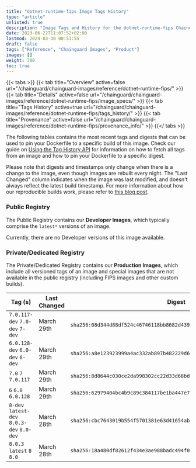 ```yaml
---
title: "dotnet-runtime-fips Image Tags History"
type: "article"
unlisted: true
description: "Image Tags and History for the dotnet-runtime-fips Chainguard Image"
date: 2023-06-22T11:07:52+02:00
lastmod: 2024-03-30 00:51:55
draft: false
tags: ["Reference", "Chainguard Images", "Product"]
images: []
weight: 700
toc: true
---
```


{{< tabs >}}
{{< tab title="Overview" active=false url="/chainguard/chainguard-images/reference/dotnet-runtime-fips/" >}}
{{< tab title="Details" active=false url="/chainguard/chainguard-images/reference/dotnet-runtime-fips/image_specs/" >}}
{{< tab title="Tags History" active=true url="/chainguard/chainguard-images/reference/dotnet-runtime-fips/tags_history/" >}}
{{< tab title="Provenance" active=false url="/chainguard/chainguard-images/reference/dotnet-runtime-fips/provenance_info/" >}}
{{</ tabs >}}

The following tables contains the most recent tags and digests that can be used to pin your Dockerfile to a specific build of this image. Check our guide on [Using the Tag History API](/chainguard/chainguard-images/using-the-tag-history-api/) for information on how to fetch all tags from an image and how to pin your Dockerfile to a specific digest.

Please note that digests and timestamps only change when there is a change to the image, even though images are rebuilt every night. The "Last Changed" column indicates when the image was last modified, and doesn't always reflect the latest build timestamp. For more information about how our reproducible builds work, please refer to [this blog post](https://www.chainguard.dev/unchained/reproducing-chainguards-reproducible-image-builds).

### Public Registry
The Public Registry contains our **Developer Images**, which typically comprise the `latest*` versions of an image.

Currently, there are no Developer versions of this image available.

### Private/Dedicated Registry
The Private/Dedicated Registry contains our **Production Images**, which include all versioned tags of an image and special images that are not available in the public registry (including FIPS images and other custom builds).

| Tag (s)                                     | Last Changed | Digest                                                                    |
|---------------------------------------------|--------------|---------------------------------------------------------------------------|
|  `7.0.117-dev` `7.0-dev` `7-dev`            | March 29th   | `sha256:08d344d88df524c46746118bb8682d4393f27aa3f06e91bca84ae1d318a57b59` |
|  `6.0.128-dev` `6.0-dev` `6-dev`            | March 29th   | `sha256:a8e123923999a4ac332ab897b482229d676d7b47789efa31f50e6ec1cbc520c4` |
|  `7.0` `7` `7.0.117`                        | March 29th   | `sha256:8d8644c030ce2da998302cc22d33d68bdb5f7821e57961926bb23c36e694d5c7` |
|  `6` `6.0` `6.0.128`                        | March 29th   | `sha256:62979404bc4b9c89c384117be1ba447e770bfe1cec7a95b96f7fef88971f9a9d` |
|  `8-dev` `latest-dev` `8.0.3-dev` `8.0-dev` | March 28th   | `sha256:cbc7643019b554f5701381e63d41654abb23794fc75ba0ff2f97bdbf3de98fec` |
|  `8.0.3` `latest` `8` `8.0`                 | March 28th   | `sha256:18a480df82612f434e3ae988badc494f0e25b5f5980bc4a02e9e9e42051e45d3` |

